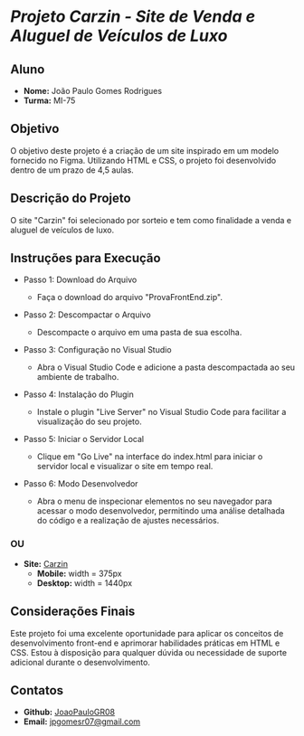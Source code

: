 # ***Projeto Carzin - Site de Venda e Aluguel de Veículos de Luxo***


## **Aluno**
- **Nome:** João Paulo Gomes Rodrigues
- **Turma:** MI-75


## **Objetivo**
O objetivo deste projeto é a criação de um site inspirado em um modelo fornecido no Figma. Utilizando HTML e CSS, o projeto foi desenvolvido dentro de um prazo de 4,5 aulas.


## **Descrição do Projeto**
O site "Carzin" foi selecionado por sorteio e tem como finalidade a venda e aluguel de veículos de luxo.


## Instruções para Execução

- Passo 1: Download do Arquivo
    - Faça o download do arquivo "ProvaFrontEnd.zip".

- Passo 2: Descompactar o Arquivo
    - Descompacte o arquivo em uma pasta de sua escolha.

- Passo 3: Configuração no Visual Studio
    - Abra o Visual Studio Code e adicione a pasta descompactada ao seu ambiente de trabalho.

- Passo 4: Instalação do Plugin
    - Instale o plugin "Live Server" no Visual Studio Code para facilitar a visualização do seu projeto.

- Passo 5: Iniciar o Servidor Local
    - Clique em "Go Live" na interface do index.html para iniciar o servidor local e visualizar o site em tempo real.

- Passo 6: Modo Desenvolvedor
    - Abra o menu de inspecionar elementos no seu navegador para acessar o modo desenvolvedor, permitindo uma análise detalhada do código e a realização de ajustes necessários.

### OU

- **Site:** [Carzin](https://prova-front-end-sepia.vercel.app/)
    - **Mobile:** width = 375px
    - **Desktop:** width = 1440px


## **Considerações Finais**
Este projeto foi uma excelente oportunidade para aplicar os conceitos de desenvolvimento front-end e aprimorar habilidades práticas em HTML e CSS. Estou à disposição para qualquer dúvida ou necessidade de suporte adicional durante o desenvolvimento.


## **Contatos**
- **Github:** [JoaoPauloGR08](https://github.com/JoaoPauloGR08)
- **Email:** jpgomesr07@gmail.com
